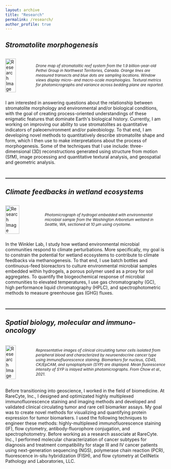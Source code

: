 ```yaml
---
layout: archive
title: "Research"
permalink: /research/
author_profile: true
---
```


## *Stromatolite morphogenesis*

<div style="margin-top: 30px; display: flex; align-items: center; margin-bottom: 24px;">
  <img src="{{ site.baseurl }}/images/petheiBeddingPlaneSampleMap.png" alt="Research Image" style="width: 50%; height: auto; margin-right: 30px;">
  <p style="font-size: 0.85em; font-style: italic;">Drone map of stromatolitic reef system from the 1.9 billion-year-old Pethei Group in Northwest Territories, Canada. Orange lines are measured transects and blue dots are sampling locations. Window views display micro- and macro-scale morphologies. Textural metrics for photomicrographs and variance across bedding plane are reported.</p>
<div style="clear: both;"></div>
</div>

I am interested in answering questions about the relationship between stromatolite morphology and environmental and/or biological conditions, with the goal of creating process-oriented understandings of these enigmatic features that dominate Earth's biological history. Currently, I am working on improving our ability to use stromatolites as quantitative indicators of paleoenvironment and/or paleobiology. To that end, I am developing novel methods to quantitatively describe stromatolite shape and form, which I then use to make interpretations about the process of morphogenesis. Some of the techniques that I use include: three-dimensional (3D) reconstructions generated using structure from motion (SfM), image processing and quantitative textural analysis, and geospatial and geometric analysis.

<hr style="border: none; border-top: 2px solid #888888; margin: 40px 0 20px 0;">

## *Climate feedbacks in wetland ecosystems*

<div style="margin-top: 30px; display: flex; align-items: center; margin-bottom: 24px;">
  <img src="{{ site.baseurl }}/images/IMG_3848.png" alt="Research Image" style="width: 47%; height: auto; margin-right: 30px;">
  <p style="font-size: 0.85em; font-style: italic;">Photomicrograph of hydrogel embedded with environmental microbial sample from the Washington Arboretum wetland in Seattle, WA, sectioned at 10 &micro;m using cryotome.</p>
<div style="clear: both;"></div>
</div>

In the Winkler Lab, I study how wetland environmental microbial communities respond to climate perturbations. More specifically, my goal is to constrain the potential for wetland ecosystems to contribute to climate feedbacks via methanogenesis. To that end, I use batch bottles and continuous-feed bioreactors to culture environmental microbial samples embedded within hydrogels, a porous polymer used as a proxy for soil aggregates. To quantify the biogeochemical response of microbial communities to elevated temperatures, I use gas chromatography (GC), high performance liquid chromatography (HPLC), and spectrophotometric methods to measure greenhouse gas (GHG) fluxes.

<hr style="border: none; border-top: 2px solid #888888; margin: 40px 0 20px 0;">

## *Spatial biology, molecular and immuno-oncology*

<div style="margin-top: 30px; display: flex; align-items: center; margin-bottom: 24px;">
  <img src="{{ site.baseurl }}/images/synaptophysinRender.png" alt="Research Image" style="width: 50%; height: auto; margin-right: 30px;">
  <p style="font-size: 0.85em; font-style: italic;">Representative images of clinical circulating tumor cells isolated from peripheral blood and characterized by neuroendocrine cancer type using immunofluorescence staining. Biomarkers for nucleus, CD45, CK/EpCAM, and synaptophysin (SYP) are displayed. Mean fluorescence intensity of SYP is inlayed within photomicrographs. From Chow et al., 2021. </p>
<div style="clear: both;"></div>
</div>

Before transitioning into geoscience, I worked in the field of biomedicine. At RareCyte, Inc., I designed and optimizated highly multiplexed immunofluorescence staining and imaging methods and developed and validated clinical circulating tumor and rare cell biomarker assays. My goal was to create novel methods for visualizing and quantifying protein expression for tumor biomarkers. I used the following techniques to engineer these methods: highly-multiplexed immunofluorescence staining (IF), flow cytometry, antibody-fluorophore conjugation, and spectrophotometry. Before working as a research associate at RareCyte. Inc., I performed molecular characterization of cancer subtypes for diagnosis and treatment compatibility for stage III and IV cancer patients using next-generation sequencing (NGS), polymerase chain reaction (PCR), fluorescence in-situ hybridization (FISH), and flow cytometry at CellNetix Pathology and Laboratories, LLC.